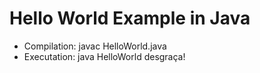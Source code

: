 # Hello World Example in Java

* Compilation: javac HelloWorld.java
* Executation: java HelloWorld 
desgraça!
